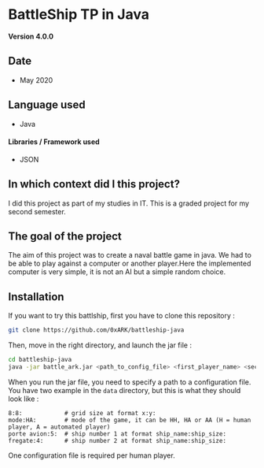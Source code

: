 BattleShip TP in Java
==

**Version 4.0.0**

## Date

- May 2020

## Language used

- Java

#### Libraries / Framework used

- JSON

## In which context did I this project?

I did this project as part of my studies in IT. This is a graded project for my second semester.

## The goal of the project

The aim of this project was to create a naval battle game in java. We had to be able to play against a computer or another player.Here the implemented computer is very simple, it is not an AI but a simple random choice.

## Installation

If you want to try this battlship, first you have to clone this repository :

```bash
git clone https://github.com/0xARK/battleship-java
```

Then, move in the right directory, and launch the jar file :

```bash
cd battleship-java
java -jar battle_ark.jar <path_to_config_file> <first_player_name> <second_player_name>
```
When you run the jar file, you need to specify a path to a configuration file. You have two example in the `data` directory, but this is what they should look like :

```text
8:8:            # grid size at format x:y:
mode:HA:        # mode of the game, it can be HH, HA or AA (H = human player, A = automated player)
porte avion:5:  # ship number 1 at format ship_name:ship_size:
fregate:4:      # ship number 2 at format ship_name:ship_size:
```

One configuration file is required per human player.
